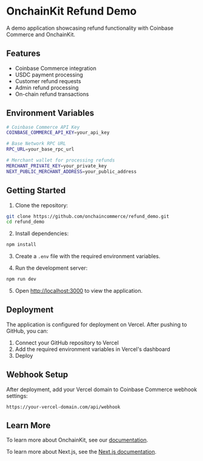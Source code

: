 # OnchainKit Refund Demo

A demo application showcasing refund functionality with Coinbase Commerce and OnchainKit.

## Features

- Coinbase Commerce integration
- USDC payment processing
- Customer refund requests
- Admin refund processing
- On-chain refund transactions

## Environment Variables

```bash
# Coinbase Commerce API Key
COINBASE_COMMERCE_API_KEY=your_api_key

# Base Network RPC URL
RPC_URL=your_base_rpc_url

# Merchant wallet for processing refunds
MERCHANT_PRIVATE_KEY=your_private_key
NEXT_PUBLIC_MERCHANT_ADDRESS=your_public_address
```

## Getting Started

1. Clone the repository:
```bash
git clone https://github.com/onchaincommerce/refund_demo.git
cd refund_demo
```

2. Install dependencies:
```bash
npm install
```

3. Create a `.env` file with the required environment variables.

4. Run the development server:
```bash
npm run dev
```

5. Open [http://localhost:3000](http://localhost:3000) to view the application.

## Deployment

The application is configured for deployment on Vercel. After pushing to GitHub, you can:

1. Connect your GitHub repository to Vercel
2. Add the required environment variables in Vercel's dashboard
3. Deploy

## Webhook Setup

After deployment, add your Vercel domain to Coinbase Commerce webhook settings:

```
https://your-vercel-domain.com/api/webhook
```

## Learn More

To learn more about OnchainKit, see our [documentation](https://onchainkit.xyz/getting-started).

To learn more about Next.js, see the [Next.js documentation](https://nextjs.org/docs).
